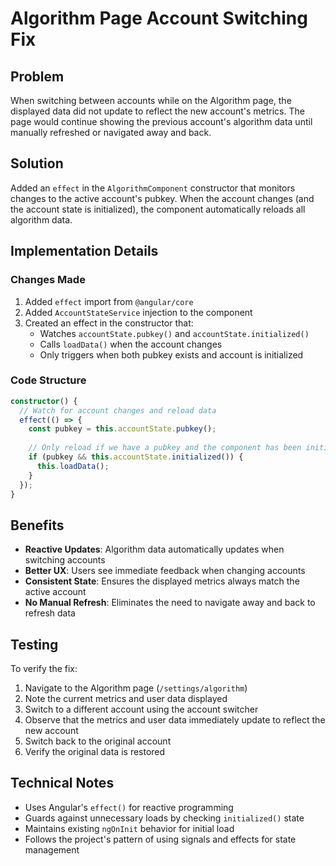 # Algorithm Page Account Switching Fix

## Problem
When switching between accounts while on the Algorithm page, the displayed data did not update to reflect the new account's metrics. The page would continue showing the previous account's algorithm data until manually refreshed or navigated away and back.

## Solution
Added an `effect` in the `AlgorithmComponent` constructor that monitors changes to the active account's pubkey. When the account changes (and the account state is initialized), the component automatically reloads all algorithm data.

## Implementation Details

### Changes Made
1. Added `effect` import from `@angular/core`
2. Added `AccountStateService` injection to the component
3. Created an effect in the constructor that:
   - Watches `accountState.pubkey()` and `accountState.initialized()`
   - Calls `loadData()` when the account changes
   - Only triggers when both pubkey exists and account is initialized

### Code Structure
```typescript
constructor() {
  // Watch for account changes and reload data
  effect(() => {
    const pubkey = this.accountState.pubkey();
    
    // Only reload if we have a pubkey and the component has been initialized
    if (pubkey && this.accountState.initialized()) {
      this.loadData();
    }
  });
}
```

## Benefits
- **Reactive Updates**: Algorithm data automatically updates when switching accounts
- **Better UX**: Users see immediate feedback when changing accounts
- **Consistent State**: Ensures the displayed metrics always match the active account
- **No Manual Refresh**: Eliminates the need to navigate away and back to refresh data

## Testing
To verify the fix:
1. Navigate to the Algorithm page (`/settings/algorithm`)
2. Note the current metrics and user data displayed
3. Switch to a different account using the account switcher
4. Observe that the metrics and user data immediately update to reflect the new account
5. Switch back to the original account
6. Verify the original data is restored

## Technical Notes
- Uses Angular's `effect()` for reactive programming
- Guards against unnecessary loads by checking `initialized()` state
- Maintains existing `ngOnInit` behavior for initial load
- Follows the project's pattern of using signals and effects for state management
